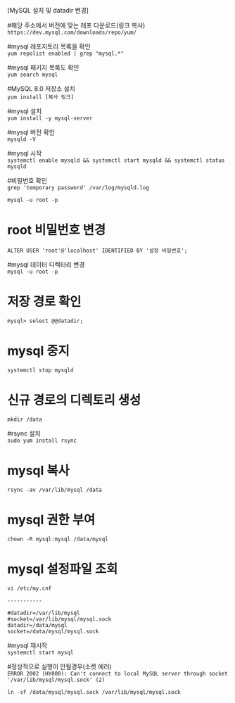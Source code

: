[MySQL 설치 및 datadir 변경]

#해당 주소에서 버전에 맞는 레포 다운로드(링크 복사)  
`https://dev.mysql.com/downloads/repo/yum/`

#mysql 레포지토리 목록을 확인  
`yum repolist enabled | grep "mysql.*"`

#mysql 패키지 목록도 확인  
`yum search mysql`

#MySQL 8.0 저장소 설치  
`yum install [복사 링크]`

#mysql 설치  
`yum install -y mysql-server`

#mysql 버전 확인  
`mysqld -V`

#mysql 시작  
`systemctl enable mysqld && systemctl start mysqld && systemctl status mysqld`

#비밀번호 확인  
`grep 'temporary password' /var/log/mysqld.log`

`mysql -u root -p`

# root 비밀번호 변경  
`ALTER USER 'root'@'localhost' IDENTIFIED BY '설정 비밀번호';`

#mysql 데이터 디렉터리 변경  
`mysql -u root -p`

# 저장 경로 확인  
`mysql> select @@datadir;`

# mysql 중지  
`systemctl stop mysqld`


# 신규 경로의 디렉토리 생성  
`mkdir /data`

#rsync 설치  
`sudo yum install rsync`

# mysql 복사    
`rsync -av /var/lib/mysql /data`

# mysql 권한 부여  
`chown -R mysql:mysql /data/mysql`


# mysql 설정파일 조회  
`vi /etc/my.cnf`
```
-----------

#datadir=/var/lib/mysql
#socket=/var/lib/mysql/mysql.sock
datadir=/data/mysql
socket=/data/mysql/mysql.sock
```  
#mysql 재시작   
`systemctl start mysql`

#정상적으로 실행이 안될경우(소켓 에러)  
`ERROR 2002 (HY000): Can't connect to local MySQL server through socket '/var/lib/mysql/mysql.sock' (2)`  

`ln -sf /data/mysql/mysql.sock /var/lib/mysql/mysql.sock`  
